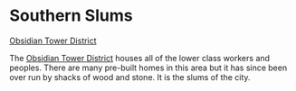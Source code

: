 # Southern Slums
[Obsidian Tower District](Obsidian%20Tower%20District%20Overview.md)

The [Obsidian Tower District](Obsidian%20Tower%20District%20Overview.md) houses all of the lower class workers and peoples. There are many pre-built homes in this area but it has since been over run by shacks of wood and stone. It is the slums of the city.